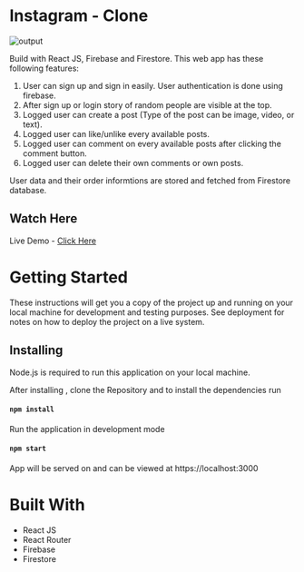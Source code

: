 # Instagram - Clone

![output](https://user-images.githubusercontent.com/88406499/137767845-436c957a-47d0-47b5-87f3-b4635ae5403e.png)


Build with React JS, Firebase and Firestore. This web app has these following features:
1. User can sign up and sign in easily. User authentication is done using firebase.
2. After sign up or login story of random people are visible at the top.
3. Logged user can create a post (Type of the post can be image, video, or text).
4. Logged user can like/unlike every available posts.
5. Logged user can comment on every available posts after clicking the comment button.
6. Logged user can delete their own comments or own posts.

User data and their order informtions are stored and fetched from Firestore database.

## Watch Here
Live Demo - [Click Here](https://instagram-clone-4e7ba.web.app/)


# Getting Started

These instructions will get you a copy of the project up and running on your local machine for development and testing purposes. See deployment for notes on how to deploy the project on a live system.

## Installing
Node.js is required to run this application on your local machine.

After installing , clone the Repository and to install the dependencies run
#### `npm install`

Run the application in development mode
#### `npm start`
App will be served on and can be viewed at https://localhost:3000

# Built With
* React JS
* React Router
* Firebase
* Firestore

